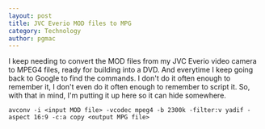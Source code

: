 ```yaml
---
layout: post
title: JVC Everio MOD files to MPG
category: Technology
author: pgmac
---
```

I keep needing to convert the MOD files from my JVC Everio video camera to MPEG4 files, ready for building into a DVD. And everytime I keep going back to Google to find the commands. I don't do it often enough to remember it, I don't even do it often enough to remember to script it.
So, with that in mind, I'm putting it up here so it can hide somewhere.

`avconv -i <input MOD file> -vcodec mpeg4 -b 2300k -filter:v yadif -aspect 16:9 -c:a copy <output MPG file>`